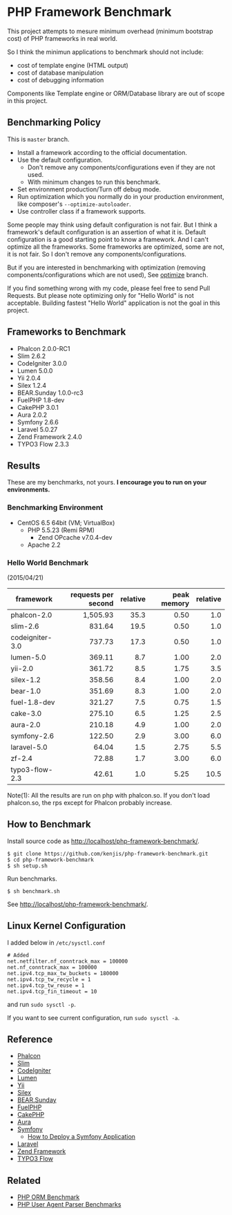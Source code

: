 # PHP Framework Benchmark

This project attempts to mesure minimum overhead (minimum bootstrap cost) of PHP frameworks in real world.

So I think the minimun applications to benchmark should not include:

* cost of template engine (HTML output)
* cost of database manipulation
* cost of debugging information

Components like Template engine or ORM/Database library are out of scope in this project.

## Benchmarking Policy

This is `master` branch.

* Install a framework according to the official documentation.
* Use the default configuration.
  * Don't remove any components/configurations even if they are not used.
  * With minimum changes to run this benchmark.
* Set environment production/Turn off debug mode.
* Run optimization which you normally do in your production environment, like composer's `--optimize-autoloader`.
* Use controller class if a framework supports.

Some people may think using default configuration is not fair. But I think a framework's default configuration is an assertion of what it is. Default configuration is a good starting point to know a framework. And I can't optimize all the frameworks. Some frameworks are optimized, some are not, it is not fair. So I don't remove any components/configurations.

But if you are interested in benchmarking with optimization (removing components/configurations which are not used), See [optimize](https://github.com/kenjis/php-framework-benchmark/tree/optimize) branch.

If you find something wrong with my code, please feel free to send Pull Requests. But please note optimizing only for "Hello World" is not acceptable. Building fastest "Hello World" application is not the goal in this project.

## Frameworks to Benchmark

* Phalcon 2.0.0-RC1
* Slim 2.6.2
* CodeIgniter 3.0.0
* Lumen 5.0.0
* Yii 2.0.4
* Silex 1.2.4
* BEAR.Sunday 1.0.0-rc3
* FuelPHP 1.8-dev
* CakePHP 3.0.1
* Aura 2.0.2
* Symfony 2.6.6
* Laravel 5.0.27
* Zend Framework 2.4.0
* TYPO3 Flow 2.3.3

## Results

These are my benchmarks, not yours. **I encourage you to run on your environments.**

### Benchmarking Environment

* CentOS 6.5 64bit (VM; VirtualBox)
  * PHP 5.5.23 (Remi RPM)
    * Zend OPcache v7.0.4-dev
  * Apache 2.2

### Hello World Benchmark

(2015/04/21)

|framework          |requests per second|relative|peak memory|relative|
|-------------------|------------------:|-------:|----------:|-------:|
|phalcon-2.0        |           1,505.93|    35.3|       0.50|     1.0|
|slim-2.6           |             831.64|    19.5|       0.50|     1.0|
|codeigniter-3.0    |             737.73|    17.3|       0.50|     1.0|
|lumen-5.0          |             369.11|     8.7|       1.00|     2.0|
|yii-2.0            |             361.72|     8.5|       1.75|     3.5|
|silex-1.2          |             358.56|     8.4|       1.00|     2.0|
|bear-1.0           |             351.69|     8.3|       1.00|     2.0|
|fuel-1.8-dev       |             321.27|     7.5|       0.75|     1.5|
|cake-3.0           |             275.10|     6.5|       1.25|     2.5|
|aura-2.0           |             210.18|     4.9|       1.00|     2.0|
|symfony-2.6        |             122.50|     2.9|       3.00|     6.0|
|laravel-5.0        |              64.04|     1.5|       2.75|     5.5|
|zf-2.4             |              72.88|     1.7|       3.00|     6.0|
|typo3-flow-2.3     |              42.61|     1.0|       5.25|    10.5|

Note(1): All the results are run on php with phalcon.so. If you don't load phalcon.so, the rps except for Phalcon probably increase.

## How to Benchmark

Install source code as <http://localhost/php-framework-benchmark/>.

~~~
$ git clone https://github.com/kenjis/php-framework-benchmark.git
$ cd php-framework-benchmark
$ sh setup.sh
~~~

Run benchmarks.

~~~
$ sh benchmark.sh
~~~

See <http://localhost/php-framework-benchmark/>.

## Linux Kernel Configuration

I added below in `/etc/sysctl.conf`

~~~
# Added
net.netfilter.nf_conntrack_max = 100000
net.nf_conntrack_max = 100000
net.ipv4.tcp_max_tw_buckets = 180000
net.ipv4.tcp_tw_recycle = 1
net.ipv4.tcp_tw_reuse = 1
net.ipv4.tcp_fin_timeout = 10
~~~

and run `sudo sysctl -p`.

If you want to see current configuration, run `sudo sysctl -a`.

## Reference

* [Phalcon](http://phalconphp.com/)
* [Slim](http://www.slimframework.com/)
* [CodeIgniter](http://www.codeigniter.com/)
* [Lumen](http://lumen.laravel.com/)
* [Yii](http://www.yiiframework.com/)
* [Silex](http://silex.sensiolabs.org/)
* [BEAR.Sunday](https://bearsunday.github.io/)
* [FuelPHP](http://fuelphp.com/)
* [CakePHP](http://cakephp.org/)
* [Aura](http://auraphp.com/)
* [Symfony](http://symfony.com/)
  * [How to Deploy a Symfony Application](http://symfony.com/doc/current/cookbook/deployment/tools.html)
* [Laravel](http://laravel.com/)
* [Zend Framework](http://framework.zend.com/)
* [TYPO3 Flow](http://flow.typo3.org/)

## Related

* [PHP ORM Benchmark](https://github.com/kenjis/php-orm-benchmark)
* [PHP User Agent Parser Benchmarks](https://github.com/kenjis/user-agent-parser-benchmarks)
